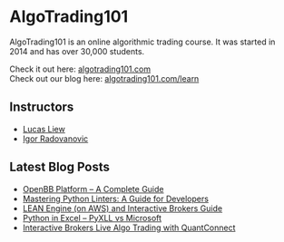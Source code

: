 # AlgoTrading101

AlgoTrading101 is an online algorithmic trading course. It was started in 2014 and has over 30,000 students.

Check it out here: <a href="https://algotrading101.com">algotrading101.com</a><br>
Check out our blog here: <a href="https://algotrading101.com/learn">algotrading101.com/learn</a>

## Instructors

<ul>
    <li><a href="https://algotrading101.com/learn/about-us/#lucas-liew">Lucas Liew</a></li>
    <li><a href="https://algotrading101.com/learn/about-us/#igor-radovanovic">Igor Radovanovic</a></li>
</ul>

## Latest Blog Posts

<!-- BLOG-POST-LIST:START -->
- [OpenBB Platform – A Complete Guide](https://algotrading101.com/learn/openbb-platform-guide/?utm_source=rss&utm_medium=rss&utm_campaign=openbb-platform-guide)
- [Mastering Python Linters: A Guide for Developers](https://algotrading101.com/learn/python-linters-guide/?utm_source=rss&utm_medium=rss&utm_campaign=python-linters-guide)
- [LEAN Engine &lpar;on AWS&rpar; and Interactive Brokers Guide](https://algotrading101.com/learn/lean-engine-aws-interactive-brokers-guide/?utm_source=rss&utm_medium=rss&utm_campaign=lean-engine-aws-interactive-brokers-guide)
- [Python in Excel – PyXLL vs Microsoft](https://algotrading101.com/learn/python-excel-pyxll-vs-microsoft/?utm_source=rss&utm_medium=rss&utm_campaign=python-excel-pyxll-vs-microsoft)
- [Interactive Brokers Live Algo Trading with QuantConnect](https://algotrading101.com/learn/quantconnect-interactive-brokers-live-trading-guide/?utm_source=rss&utm_medium=rss&utm_campaign=quantconnect-interactive-brokers-live-trading-guide)
<!-- BLOG-POST-LIST:END -->
